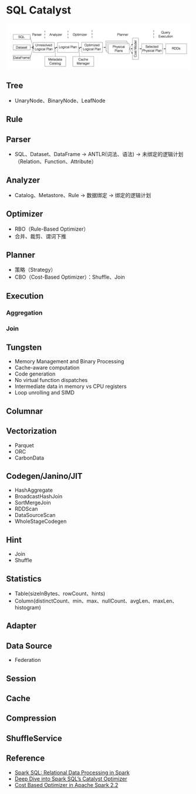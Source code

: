 # SQL Catalyst

![Catalyst](assets/images/catalyst.png)

## Tree<TreeNode>

* UnaryNode、BinaryNode、LeafNode

## Rule

## Parser

* SQL、Dataset、DataFrame -> ANTLR(词法、语法<Visitor>) -> 未绑定的逻辑计划（Relation、Function、Attribute）

## Analyzer

* Catalog、Metastore、Rule -> 数据绑定 -> 绑定的逻辑计划

## Optimizer

* RBO（Rule-Based Optimizer）
* 合并、裁剪、谓词下推

## Planner

* 策略（Strategy）
* CBO（Cost-Based Optimizer）：Shuffle、Join

## Execution

### Aggregation

### Join

## Tungsten

* Memory Management and Binary Processing
* Cache-aware computation
* Code generation
* No virtual function dispatches
* Intermediate data in memory vs CPU registers
* Loop unrolling and SIMD

## Columnar

## Vectorization

* Parquet
* ORC
* CarbonData

## Codegen/Janino/JIT

* HashAggregate
* BroadcastHashJoin
* SortMergeJoin
* RDDScan
* DataSourceScan
* WholeStageCodegen

## Hint

* Join
* Shuffle

## Statistics

* Table(sizeInBytes、rowCount、hints)
* Column(distinctCount、min、max、nullCount、avgLen、maxLen、histogram)

## Adapter

## Data Source

* Federation

## Session

## Cache

## Compression

## ShuffleService

## Reference

* [Spark SQL: Relational Data Processing in Spark](http://people.csail.mit.edu/matei/papers/2015/sigmod_spark_sql.pdf)
* [Deep Dive into Spark SQL’s Catalyst Optimizer](https://databricks.com/blog/2015/04/13/deep-dive-into-spark-sqls-catalyst-optimizer.html)
* [Cost Based Optimizer in Apache Spark 2.2](https://databricks.com/blog/2017/08/31/cost-based-optimizer-in-apache-spark-2-2.html)
